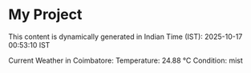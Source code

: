 # My Project

This content is dynamically generated in Indian Time (IST): 2025-10-17 00:53:10 IST


Current Weather in Coimbatore:
Temperature: 24.88 °C
Condition: mist
